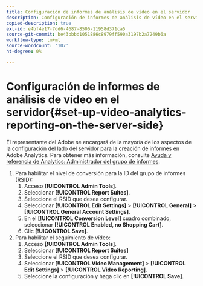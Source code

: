 ```yaml
---
title: Configuración de informes de análisis de vídeo en el servidor
description: Configuración de informes de análisis de vídeo en el servidor
copied-description: true
exl-id: e4bf4e17-7dd6-4687-8506-11958d371ca5
source-git-commit: be43bbbd1051886c8979ff590a3197b2a7249b6a
workflow-type: tm+mt
source-wordcount: '107'
ht-degree: 0%

---
```


# Configuración de informes de análisis de vídeo en el servidor{#set-up-video-analytics-reporting-on-the-server-side}

El representante del Adobe se encargará de la mayoría de los aspectos de la configuración del lado del servidor para la creación de informes en Adobe Analytics. Para obtener más información, consulte [Ayuda y referencia de Analytics: Administrador del grupo de informes](https://microsite.omniture.com/t2/help/en_US/reference/#Report_Suite_Manager).
1. Para habilitar el nivel de conversión para la ID del grupo de informes (RSID):
   1. Acceso **[!UICONTROL Admin Tools]**.
   1. Seleccionar **[!UICONTROL Report Suites]**.
   1. Seleccione el RSID que desea configurar.
   1. Seleccionar **[!UICONTROL Edit Settings]** > **[!UICONTROL General]** > **[!UICONTROL General Account Settings]**.
   1. En el **[!UICONTROL Conversion Level]** cuadro combinado, seleccionar **[!UICONTROL Enabled, no Shopping Cart]**.
   1. Clic **[!UICONTROL Save]**.
1. Para habilitar el seguimiento de vídeo:
   1. Acceso **[!UICONTROL Admin Tools]**.
   1. Seleccionar **[!UICONTROL Report Suites]**
   1. Seleccione el RSID que desea configurar.
   1. Seleccionar **[!UICONTROL Video Management]** > **[!UICONTROL Edit Settings]** > **[!UICONTROL Video Reporting]**.
   1. Seleccione la configuración y haga clic en **[!UICONTROL Save]**.
